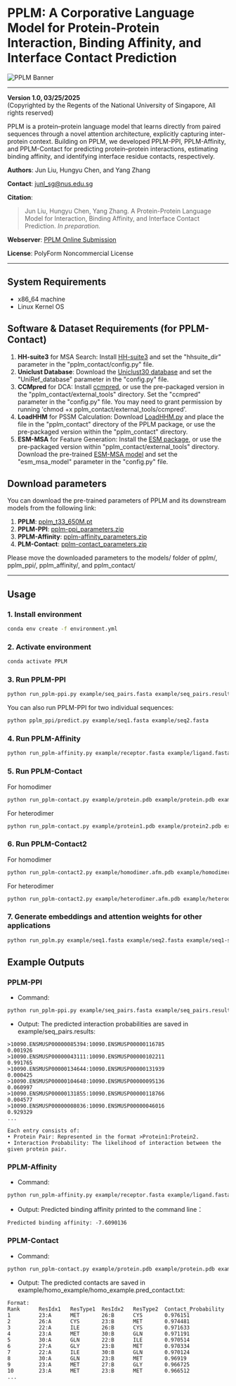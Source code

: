 
# PPLM: A Corporative Language Model for Protein-Protein Interaction, Binding Affinity, and Interface Contact Prediction

![PPLM Banner](https://zhanggroup.org/PPLM/img/pplm_pipeline.png)

---

**Version 1.0, 03/25/2025**  
(Copyrighted by the Regents of the National University of Singapore, All rights reserved)

PPLM is a protein–protein language model that learns directly from paired sequences through a novel
attention architecture, explicitly capturing inter-protein context. Building on PPLM, we developed
PPLM-PPI, PPLM-Affinity, and PPLM-Contact for predicting protein–protein interactions, estimating
binding affinity, and identifying interface residue contacts, respectively.

**Authors**: Jun Liu, Hungyu Chen, and Yang Zhang

**Contact**: junl_sg@nus.edu.sg

**Citation**:  
> Jun Liu, Hungyu Chen, Yang Zhang. A Protein-Protein Language Model for Interaction, Binding Affinity, and Interface Contact Prediction. *In preparation.*

**Webserver**: [PPLM Online Submission](https://zhanggroup.org/PPLM/)  

**License**: PolyForm Noncommercial License

---

## System Requirements
- x86_64 machine
- Linux Kernel OS

## Software & Dataset Requirements (for PPLM-Contact)
1. **HH-suite3** for MSA Search: Install [HH-suite3](https://github.com/soedinglab/hh-suite) and set the "hhsuite_dir" parameter in the "pplm_contact/config.py" file.
2. **Uniclust Database**: Download the [Uniclust30 database](http://wwwuser.gwdg.de/~compbiol/uniclust/2021_03/) and set the "UniRef_database" parameter in the "config.py" file.
3. **CCMpred** for DCA: Install [ccmpred](https://github.com/soedinglab/CCMpred), or use the pre-packaged version in the "pplm_contact/external_tools" directory. Set the "ccmpred" parameter in the "config.py" file. You may need to grant permission by running 'chmod +x pplm_contact/external_tools/ccmpred'.
4. **LoadHHM** for PSSM Calculation: Download [LoadHHM.py](https://github.com/j3xugit/RaptorX-Contact/blob/master/Common/LoadHHM.py) and place the file in the "pplm_contact" directory of the PPLM package, or use the pre-packaged version within the "pplm_contact" directory.
5. **ESM-MSA** for Feature Generation: Install the [ESM package](https://github.com/facebookresearch/esm), or use the pre-packaged version within "pplm_contact/external_tools" directory. Download the pre-trained [ESM-MSA model](https://dl.fbaipublicfiles.com/fair-esm/models/esm_msa1_t12_100M_UR50S.pt) and set the "esm_msa_model" parameter in the "config.py" file. 

## Download parameters
You can download the pre-trained parameters of PPLM and its downstream models from the following link:<br>
1. **PPLM**: [pplm_t33_650M.pt](https://1drv.ms/u/c/757b084e424e6c3f/EfSQ1FfvUFNInoQ52uCDFM8B74t3NKMZpSFeGjPLwJlqWA?e=XktDrg)<br>
2. **PPLM-PPI**: [pplm-ppi_parameters.zip](https://1drv.ms/u/c/757b084e424e6c3f/EVyGul5qevZLpKhwgA7yLyUBOy-Wj8mGVmQKlGs0vviLhQ?e=MceTXU)<br>
3. **PPLM-Affinity**: [pplm-affinity_parameters.zip](https://drive.google.com/file/d/19dB6-3UFoDW9Lz_Kmxk5gdHgAdvYTzyg/view?usp=drive_link)<br>
4. **PLM-Contact**: [pplm-contact_parameters.zip](https://onedrive.live.com/?id=%2Fpersonal%2F757b084e424e6c3f%2FDocuments%2FPPLM%2Fpplm%2Dcontact%5Fparameters%2Ezip&parent=%2Fpersonal%2F757b084e424e6c3f%2FDocuments%2FPPLM)<br>

Please move the downloaded parameters to the models/ folder of pplm/, pplm_ppi/, pplm_affinity/, and pplm_contact/ 

<!--
Run the download_parameter.sh script located in the models/ folder of pplm/, pplm_ppi/, pplm_affinity/, and pplm_contact/
```bash
cd pplm/models/ && bash download_model.sh
```
```bash
cd pplm_ppi/models/ && bash download_model.sh
```
```bash
cd pplm_affinity/models/ && bash download_model.sh 
```
```bash
cd pplm_contact/models/ && bash download_model.sh
```
-->
---

## Usage

### 1. Install environment
```bash
conda env create -f environment.yml
```
### 2. Activate environment
```bash
conda activate PPLM
```
### 3. Run PPLM-PPI
```bash
python run_pplm-ppi.py example/seq_pairs.fasta example/seq_pairs.results
```
You can also run PPLM-PPI for two individual sequences:
```bash
python pplm_ppi/predict.py example/seq1.fasta example/seq2.fasta
```
### 4. Run PPLM-Affinity
```bash
python run_pplm-affinity.py example/receptor.fasta example/ligand.fasta
```
### 5. Run PPLM-Contact
For homodimer
```bash
python run_pplm-contact.py example/protein.pdb example/protein.pdb example/homo_example
```
For heterodimer
```bash
python run_pplm-contact.py example/protein1.pdb example/protein2.pdb example/hetero_example
```
### 6. Run PPLM-Contact2
For homodimer
```bash
python run_pplm-contact2.py example/homodimer.afm.pdb example/homodimer.af3.pdb example/homodimer.dmf.pdb example/homo_example2
```
For heterodimer
```bash
python run_pplm-contact2.py example/heterodimer.afm.pdb example/heterodimer.af3.pdb example/heterodimer.dmf.pdb example/hetero_example2
```
### 7. Generate embeddings and attention weights for other applications
```bash
python run_pplm.py example/seq1.fasta example/seq2.fasta example/seq1-seq2.pplm.pkl
```

## Example Outputs

### PPLM-PPI
- Command:
```bash
python run_pplm-ppi.py example/seq_pairs.fasta example/seq_pairs.results
```
- Output: The predicted interaction probabilities are saved in example/seq_pairs.results:
```
>10090.ENSMUSP00000085394:10090.ENSMUSP00000116785
0.001926
>10090.ENSMUSP00000043111:10090.ENSMUSP00000102211
0.991765
>10090.ENSMUSP00000134644:10090.ENSMUSP00000131939
0.000425
>10090.ENSMUSP00000104648:10090.ENSMUSP00000095136
0.060997
>10090.ENSMUSP00000131855:10090.ENSMUSP00000118766
0.004577
>10090.ENSMUSP00000008036:10090.ENSMUSP00000046016
0.929329
...

Each entry consists of:
• Protein Pair: Represented in the format >Protein1:Protein2.
• Interaction Probability: The likelihood of interaction between the given protein pair.
```

### PPLM-Affinity
- Command:
```bash
python run_pplm-affinity.py example/receptor.fasta example/ligand.fasta
```
- Output: Predicted binding affinity printed to the command line：
```
Predicted binding affinity: -7.6090136
```

### PPLM-Contact
- Command:
```bash
python run_pplm-contact.py example/protein.pdb example/protein.pdb example/homo_example
```
- Output: The predicted contacts are saved in example/homo_example/homo_example.pred_contact.txt:
```
Format:
Rank      ResIdx1   ResType1  ResIdx2   ResType2  Contact_Probability
1         23:A      MET       26:B      CYS       0.976151
2         26:A      CYS       23:B      MET       0.974481
3         22:A      ILE       26:B      CYS       0.971633
4         23:A      MET       30:B      GLN       0.971191
5         30:A      GLN       22:B      ILE       0.970514
6         27:A      GLY       23:B      MET       0.970334
7         22:A      ILE       30:B      GLN       0.970124
8         30:A      GLN       23:B      MET       0.96919
9         23:A      MET       27:B      GLY       0.966725
10        23:A      MET       23:B      MET       0.966512
...
```

